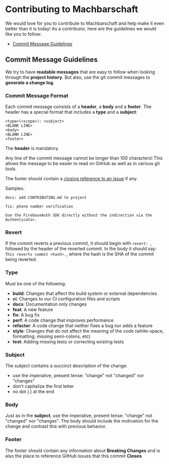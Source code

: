 # Contributing to Machbarschaft
We would love for you to contribute to Machbarschaft and help make it even better than it is
today! As a contributor, here are the guidelines we would like you to follow:

- [Commit Message Guidelines](#commit)

## <a name="commit"></a> Commit Message Guidelines
We try to have **readable messages** that are easy to follow when looking through the **project history**. But also, use the git commit messages to **generate a change log**.

### Commit Message Format
Each commit message consists of a **header**, a **body** and a **footer**. The header has a special format that includes a **type** and a **subject**:

```
<type>(<scope>): <subject>
<BLANK LINE>
<body>
<BLANK LINE>
<footer>
```

The **header** is mandatory.

Any line of the commit message cannot be longer than 100 characters! This allows the message to be easier to read on GitHub as well as in various git tools.

The footer should contain a [closing reference to an issue](https://help.github.com/articles/closing-issues-via-commit-messages/) if any.

Samples:

```
docs: add CONTRIBUTING.md to project
```

```
fix: phone number verification

Use the FirebaseAuth SDK directly without the indirection via the Authenticator.
```

### Revert
If the commit reverts a previous commit, it should begin with `revert: `, followed by the header of the reverted commit. In the body it should say: `This reverts commit <hash>.`, where the hash is the SHA of the commit being reverted.

### Type
Must be one of the following:

* **build**: Changes that affect the build system or external dependencies
* **ci**: Changes to our CI configuration files and scripts
* **docs**: Documentation only changes
* **feat**: A new feature
* **fix**: A bug fix
* **perf**: A code change that improves performance
* **refactor**: A code change that neither fixes a bug nor adds a feature
* **style**: Changes that do not affect the meaning of the code (white-space, formatting, missing semi-colons, etc)
* **test**: Adding missing tests or correcting existing tests

### Subject
The subject contains a succinct description of the change:

* use the imperative, present tense: "change" not "changed" nor "changes"
* don't capitalize the first letter
* no dot (.) at the end

### Body
Just as in the **subject**, use the imperative, present tense: "change" not "changed" nor "changes".
The body should include the motivation for the change and contrast this with previous behavior.

### Footer
The footer should contain any information about **Breaking Changes** and is also the place to
reference GitHub issues that this commit **Closes**.